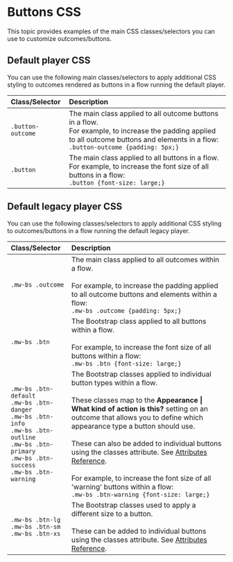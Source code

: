 # Buttons CSS 

<head>
  <meta name="guidename" content="Flow"/>
  <meta name="context" content="GUID-04570576-ce37-42f7-8885-0f3cabc204b3"/>
</head>


This topic provides examples of the main CSS classes/selectors you can use to customize outcomes/buttons.

## Default player CSS 

You can use the following main classes/selectors to apply additional CSS styling to outcomes rendered as buttons in a flow running the default player.

|Class/Selector|Description|
|:-------------|:----------|
|`.button-outcome`|The main class applied to all outcome buttons in a flow.<br/>For example, to increase the padding applied to all outcome buttons and elements in a flow:<br/>`.button-outcome {padding: 5px;}`|
|`.button`|The main class applied to all buttons in a flow.<br/>For example, to increase the font size of all buttons in a flow:<br/>`.button {font-size: large;}`|


## Default legacy player CSS

You can use the following classes/selectors to apply additional CSS styling to outcomes/buttons in a flow running the default legacy player.

|Class/Selector|Description|
|:-------------|:----------|
|`.mw-bs .outcome`|The main class applied to all outcomes within a flow.<br /><br />For example, to increase the padding applied to all outcome buttons and elements within a flow:<br />`.mw-bs .outcome {padding: 5px;}`|
|`.mw-bs .btn`|The Bootstrap class applied to all buttons within a flow.<br /><br />For example, to increase the font size of all buttons within a flow:<br />`.mw-bs .btn {font-size: large;}`|
|`.mw-bs .btn-default`<br />`.mw-bs .btn-danger`<br />`.mw-bs .btn-info`<br />`.mw-bs .btn-outline`<br />`.mw-bs .btn-primary`<br />`.mw-bs .btn-success`<br />`.mw-bs .btn-warning`|The Bootstrap classes applied to individual button types within a flow.<br /><br />These classes map to the **Appearance \| What kind of action is this?** setting on an outcome that allows you to define which appearance type a button should use.<br /><br />These can also be added to individual buttons using the classes attribute. See [Attributes Reference](r-flo-Attributes_Reference_4f153424-8c52-4e24-b289-2d961f0b9830.md).<br /><br />For example, to increase the font size of all 'warning' buttons within a flow:<br />`.mw-bs .btn-warning {font-size: large;}`|
|`.mw-bs .btn-lg`<br />`.mw-bs .btn-sm`<br />`.mw-bs .btn-xs`|The Bootstrap classes used to apply a different size to a button.<br /><br />These can be added to individual buttons using the classes attribute. See [Attributes Reference](r-flo-Attributes_Reference_4f153424-8c52-4e24-b289-2d961f0b9830.md).|